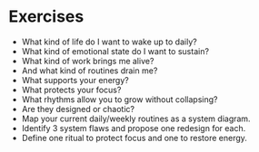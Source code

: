 # Exercises

- What kind of life do I want to wake up to daily?
- What kind of emotional state do I want to sustain?
- What kind of work brings me alive?
- And what kind of routines drain me?
- What supports your energy?
- What protects your focus?
- What rhythms allow you to grow without collapsing?
- Are they designed or chaotic?
- Map your current daily/weekly routines as a system diagram.
- Identify 3 system flaws and propose one redesign for each.
- Define one ritual to protect focus and one to restore energy.
